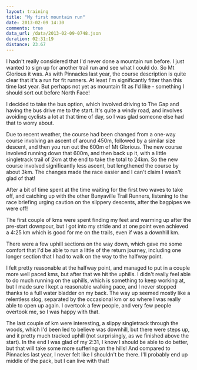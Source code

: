```yaml
---
layout: training
title: "My first mountain run"
date: 2013-02-09 14:30
comments: true
data_url: /data/2013-02-09-0748.json
duration: 02:31:19
distance: 23.67
---
```

I hadn't really considered that I'd never done a mountain run before. I just
wanted to sign up for another trail run and see what I could do. So 
Mt Glorious it was. As with Pinnacles last year, the course description is
quite clear that it's a run for fit runners. At least I'm significantly 
fitter than this time last year. But perhaps not yet as mountain fit as I'd 
like - something I should sort out before North Face!

I decided to take the bus option, which involved driving to The Gap and 
having the bus drive me to the start. It's quite a windy road, and involves
avoiding cyclists a lot at that time of day, so I was glad someone else had
that to worry about.

Due to recent weather, the course had been changed from a one-way course 
involving an ascent of around 450m, followed by a similar size descent, and
then you run out the 600m of Mt Glorious. The new course involved running
down that 600m, and then back up it, with a little singletrack trail of 2km at 
the end to take the total to 24km. So the new course involved significantly
less ascent, but lengthened the course by about 3km. The changes made the
race easier and I can't claim I wasn't glad of that!

After a bit of time spent at the time waiting for the first two waves to take
off, and catching up with the other Bunyaville Trail Runners, listening to
the race briefing urging caution on the slippery descents, after the bagpipes
we were off! 

The first couple of kms were spent finding my feet and warming up after the
pre-start downpour, but I got into my stride and at one point even achieved
a 4:25 km which is good for me on the trails, even if was a downhill km.

There were a few uphill sections on the way down, which gave me some comfort
that I'd be able to run a little of the return journey, including one longer
section that I had to walk on the way to the halfway point. 

I felt pretty reasonable at the halfway point, and managed to put in a couple 
more well paced kms, but after that we hit the uphills. I didn't really feel
able to do much running on the uphills, which is something to keep working 
at, but I made sure I kept a reasonable walking pace, and I never stopped
thanks to a full water bladder on my back. The way up seemed mostly like a 
relentless slog, separated by the occasional km or so where I was really able
to open up again. I overtook a few people, and very few people overtook me, 
so I was happy with that. 

The last couple of km were interesting, a slippy singletrack through the woods,
which I'd been led to believe was downhill, but there were steps up, and it
pretty much tracked uphill (not surprisingly, as we finished above the start).
In the end I was glad of my 2:31, I know I should be able to do better, but
that will take some more suffering on the hills! And compared to Pinnacles
last year, I never felt like I shouldn't be there. I'll probably end up middle
of the pack, but I can live with that!


